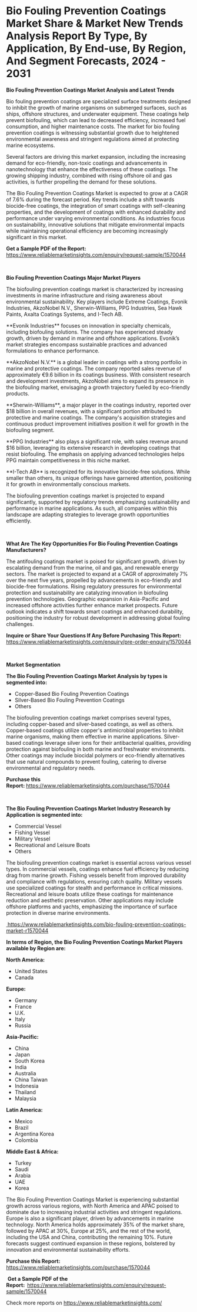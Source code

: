 <p><h1>Bio Fouling Prevention Coatings Market Share & Market New Trends Analysis Report By Type, By Application, By End-use, By Region, And Segment Forecasts, 2024 - 2031</h1></p><p><strong>Bio Fouling Prevention Coatings Market Analysis and Latest Trends</strong></p>
<p><p>Bio fouling prevention coatings are specialized surface treatments designed to inhibit the growth of marine organisms on submerged surfaces, such as ships, offshore structures, and underwater equipment. These coatings help prevent biofouling, which can lead to decreased efficiency, increased fuel consumption, and higher maintenance costs. The market for bio fouling prevention coatings is witnessing substantial growth due to heightened environmental awareness and stringent regulations aimed at protecting marine ecosystems.</p><p>Several factors are driving this market expansion, including the increasing demand for eco-friendly, non-toxic coatings and advancements in nanotechnology that enhance the effectiveness of these coatings. The growing shipping industry, combined with rising offshore oil and gas activities, is further propelling the demand for these solutions. </p><p>The Bio Fouling Prevention Coatings Market is expected to grow at a CAGR of 7.6% during the forecast period. Key trends include a shift towards biocide-free coatings, the integration of smart coatings with self-cleaning properties, and the development of coatings with enhanced durability and performance under varying environmental conditions. As industries focus on sustainability, innovative solutions that mitigate environmental impacts while maintaining operational efficiency are becoming increasingly significant in this market.</p></p>
<p><strong>Get a Sample PDF of the Report:&nbsp;</strong> <a href="https://www.reliablemarketinsights.com/enquiry/request-sample/1570044?utm_campaign=2010&utm_medium=2&utm_source=Github&utm_content=ia&utm_term=29122024&utm_id=bio-fouling-prevention-coatings">https://www.reliablemarketinsights.com/enquiry/request-sample/1570044</a></p>
<p>&nbsp;</p>
<p><strong>Bio Fouling Prevention Coatings Major Market Players</strong></p>
<p><p>The biofouling prevention coatings market is characterized by increasing investments in marine infrastructure and rising awareness about environmental sustainability. Key players include Extreme Coatings, Evonik Industries, AkzoNobel N.V., Sherwin-Williams, PPG Industries, Sea Hawk Paints, Axalta Coatings Systems, and I-Tech AB. </p><p>**Evonik Industries** focuses on innovation in specialty chemicals, including biofouling solutions. The company has experienced steady growth, driven by demand in marine and offshore applications. Evonik’s market strategies encompass sustainable practices and advanced formulations to enhance performance.</p><p>**AkzoNobel N.V.** is a global leader in coatings with a strong portfolio in marine and protective coatings. The company reported sales revenue of approximately €9.6 billion in its coatings business. With consistent research and development investments, AkzoNobel aims to expand its presence in the biofouling market, envisaging a growth trajectory fueled by eco-friendly products.</p><p>**Sherwin-Williams**, a major player in the coatings industry, reported over $18 billion in overall revenues, with a significant portion attributed to protective and marine coatings. The company's acquisition strategies and continuous product improvement initiatives position it well for growth in the biofouling segment.</p><p>**PPG Industries** also plays a significant role, with sales revenue around $16 billion, leveraging its extensive research in developing coatings that resist biofouling. The emphasis on applying advanced technologies helps PPG maintain competitiveness in this niche market.</p><p>**I-Tech AB** is recognized for its innovative biocide-free solutions. While smaller than others, its unique offerings have garnered attention, positioning it for growth in environmentally conscious markets.</p><p>The biofouling prevention coatings market is projected to expand significantly, supported by regulatory trends emphasizing sustainability and performance in marine applications. As such, all companies within this landscape are adapting strategies to leverage growth opportunities efficiently.</p></p>
<p>&nbsp;</p>
<p><strong>What Are The Key Opportunities For Bio Fouling Prevention Coatings Manufacturers?</strong></p>
<p><p>The antifouling coatings market is poised for significant growth, driven by escalating demand from the marine, oil and gas, and renewable energy sectors. The market is projected to expand at a CAGR of approximately 7% over the next five years, propelled by advancements in eco-friendly and biocide-free formulations. Rising regulatory pressures for environmental protection and sustainability are catalyzing innovation in biofouling prevention technologies. Geographic expansion in Asia-Pacific and increased offshore activities further enhance market prospects. Future outlook indicates a shift towards smart coatings and enhanced durability, positioning the industry for robust development in addressing global fouling challenges.</p></p>
<p><strong>Inquire or Share Your Questions If Any Before Purchasing This Report:</strong> <a href="https://www.reliablemarketinsights.com/enquiry/pre-order-enquiry/1570044?utm_campaign=2010&utm_medium=2&utm_source=Github&utm_content=ia&utm_term=29122024&utm_id=bio-fouling-prevention-coatings">https://www.reliablemarketinsights.com/enquiry/pre-order-enquiry/1570044</a></p>
<p>&nbsp;</p>
<p><strong>Market Segmentation</strong></p>
<p><strong>The Bio Fouling Prevention Coatings Market Analysis by types is segmented into:</strong></p>
<p><ul><li>Copper-Based Bio Fouling Prevention Coatings</li><li>Silver-Based Bio Fouling Prevention Coatings</li><li>Others</li></ul></p>
<p><p>The biofouling prevention coatings market comprises several types, including copper-based and silver-based coatings, as well as others. Copper-based coatings utilize copper's antimicrobial properties to inhibit marine organisms, making them effective in marine applications. Silver-based coatings leverage silver ions for their antibacterial qualities, providing protection against biofouling in both marine and freshwater environments. Other coatings may include biocidal polymers or eco-friendly alternatives that use natural compounds to prevent fouling, catering to diverse environmental and regulatory needs.</p></p>
<p><strong>Purchase this Report:&nbsp;</strong><a href="https://www.reliablemarketinsights.com/purchase/1570044?utm_campaign=2010&utm_medium=2&utm_source=Github&utm_content=ia&utm_term=29122024&utm_id=bio-fouling-prevention-coatings">https://www.reliablemarketinsights.com/purchase/1570044</a></p>
<p>&nbsp;</p>
<p><strong>The Bio Fouling Prevention Coatings Market Industry Research by Application is segmented into:</strong></p>
<p><ul><li>Commercial Vessel</li><li>Fishing Vessel</li><li>Military Vessel</li><li>Recreational and Leisure Boats</li><li>Others</li></ul></p>
<p><p>The biofouling prevention coatings market is essential across various vessel types. In commercial vessels, coatings enhance fuel efficiency by reducing drag from marine growth. Fishing vessels benefit from improved durability and compliance with regulations, ensuring catch quality. Military vessels use specialized coatings for stealth and performance in critical missions. Recreational and leisure boats utilize these coatings for maintenance reduction and aesthetic preservation. Other applications may include offshore platforms and yachts, emphasizing the importance of surface protection in diverse marine environments.</p></p>
<p><a href="https://www.reliablemarketinsights.com/bio-fouling-prevention-coatings-market-r1570044?utm_campaign=2010&utm_medium=2&utm_source=Github&utm_content=ia&utm_term=29122024&utm_id=bio-fouling-prevention-coatings">&nbsp;https://www.reliablemarketinsights.com/bio-fouling-prevention-coatings-market-r1570044</a></p>
<p><strong>In terms of Region, the Bio Fouling Prevention Coatings Market Players available by Region are:</strong></p>
<p>
    <p> <strong> North America: </strong>
        <ul>
            <li>United States</li>
            <li>Canada</li>
        </ul>
        </p> 
    <p> <strong> Europe: </strong>
        <ul>
            <li>Germany</li>
            <li>France</li>
            <li>U.K.</li>
            <li>Italy</li>
            <li>Russia</li>
        </ul>
        </p> 
    <p> <strong> Asia-Pacific: </strong>
        <ul>
            <li>China</li>
            <li>Japan</li>
            <li>South Korea</li>
            <li>India</li>
            <li>Australia</li>
            <li>China Taiwan</li>
            <li>Indonesia</li>
            <li>Thailand</li>
            <li>Malaysia</li>
        </ul>
        </p> 
    <p> <strong> Latin America: </strong>
        <ul>
            <li>Mexico</li>
            <li>Brazil</li>
            <li>Argentina Korea</li>
            <li>Colombia</li>
        </ul>
        </p> 
    <p> <strong> Middle East & Africa: </strong>
        <ul>
            <li>Turkey</li>
            <li>Saudi</li>
            <li>Arabia</li>
            <li>UAE</li>
            <li>Korea</li>
        </ul>
    </p>
    </p>
<p><p>The Bio Fouling Prevention Coatings Market is experiencing substantial growth across various regions, with North America and APAC poised to dominate due to increasing industrial activities and stringent regulations. Europe is also a significant player, driven by advancements in marine technology. North America holds approximately 35% of the market share, followed by APAC at 30%, Europe at 25%, and the rest of the world, including the USA and China, contributing the remaining 10%. Future forecasts suggest continued expansion in these regions, bolstered by innovation and environmental sustainability efforts.</p></p>
<p><strong>Purchase this Report: </strong><a href="https://www.reliablemarketinsights.com/purchase/1570044?utm_campaign=2010&utm_medium=2&utm_source=Github&utm_content=ia&utm_term=29122024&utm_id=bio-fouling-prevention-coatings">https://www.reliablemarketinsights.com/purchase/1570044</a></p>
<p>&nbsp;<strong>Get a Sample PDF of the Report:&nbsp;&nbsp;</strong><a href="https://www.reliablemarketinsights.com/enquiry/request-sample/1570044?utm_campaign=2010&utm_medium=2&utm_source=Github&utm_content=ia&utm_term=29122024&utm_id=bio-fouling-prevention-coatings">https://www.reliablemarketinsights.com/enquiry/request-sample/1570044</a></p>
<p><strong></strong></p>
<p>Check more reports on <a href="https://www.reliablemarketinsights.com/?utm_campaign=2010&utm_medium=2&utm_source=Github&utm_content=ia&utm_term=29122024&utm_id=bio-fouling-prevention-coatings">https://www.reliablemarketinsights.com/</a></p>